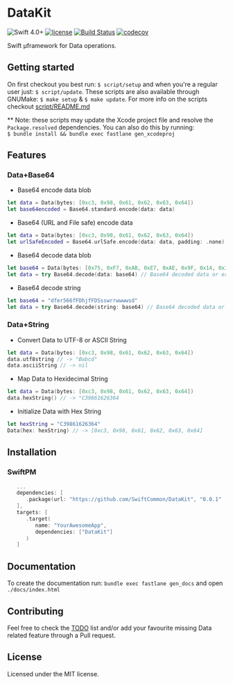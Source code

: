 # DataKit

![Swift 4.0+](https://img.shields.io/badge/Swift-4.0+-orange.svg)
[![license](https://img.shields.io/github/license/SwiftCommon/DataKit.svg)](https://github.com/SwiftCommon/DataKit/LICENSE)
[![Build Status](https://travis-ci.org/SwiftCommon/DataKit.svg?branch=master)](https://travis-ci.org/SwiftCommon/DataKit)
[![codecov](https://codecov.io/gh/SwiftCommon/DataKit/branch/master/graph/badge.svg)](https://codecov.io/gh/SwiftCommon/DataKit)

Swift µframework for Data operations.

Getting started
---------------

On first checkout you best run: `$ script/setup` and when you're a regular user just: `$ script/update`. These scripts are also available through GNUMake: `$ make setup` & `$ make update`.
For more info on the scripts checkout [script/README.md]()

** Note: these scripts may update the Xcode project file and resolve the `Package.resolved` dependencies. You can also do this by running:  
`$ bundle install && bundle exec fastlane gen_xcodeproj`

Features
--------

### Data+Base64

- Base64 encode data blob

```swift
let data = Data(bytes: [0xc3, 0x98, 0x61, 0x62, 0x63, 0x64])
let base64encoded = Base64.standard.encode(data: data)
```

- Base64 (URL and File safe) encode data

```swift
let data = Data(bytes: [0xc3, 0x98, 0x61, 0x62, 0x63, 0x64])
let urlSafeEncoded = Base64.urlSafe.encode(data: data, padding: .none)
```

- Base64 decode data blob

```swift
let base64 = Data(bytes: [0x75, 0xF7, 0xAB, 0xE7, 0xAE, 0x9F, 0x14, 0x38, 0x63, 0x7C, 0x50, 0xD2, 0xB2, 0xCC, 0x2B, 0xAF, 0x0C, 0x30])
let data = try Base64.decode(data: base64) // Base64 decoded data or error
```

- Base64 decode string

```swift
let base64 = "dfer566fFDhjfFDSsswrrwwwwsd"
let data = try Base64.decode(string: base64) // Base64 decoded data or error
```

### Data+String

- Convert Data to UTF-8 or ASCII String

```swift
let data = Data(bytes: [0xc3, 0x98, 0x61, 0x62, 0x63, 0x64])
data.utf8string // -> "Øabcd"
data.asciiString // -> nil
```

* Map Data to Hexidecimal String

```swift
let data = Data(bytes: [0xc3, 0x98, 0x61, 0x62, 0x63, 0x64])
data.hexString() // -> "C39861626364
```

* Initialize Data with Hex String

```swift
let hexString = "C39861626364"
Data(hex: hexString) // -> [0xc3, 0x98, 0x61, 0x62, 0x63, 0x64]
```

Installation
------------

### SwiftPM

```swift
   ...
   dependencies: [
      .package(url: "https://github.com/SwiftCommon/DataKit", "0.0.1" ..< "1.0.0")
   ],
   targets: [
      .target(
         name: "YourAwesomeApp",
         dependencies: ["DataKit"]
      )
   ]
```

Documentation
-------------

To create the documentation run: `bundle exec fastlane gen_docs` and open `./docs/index.html`


Contributing
------------

Feel free to check the [TODO](./TODO.md) list and/or add your favourite missing Data related feature through a Pull request.

License
-------

Licensed under the MIT license.
